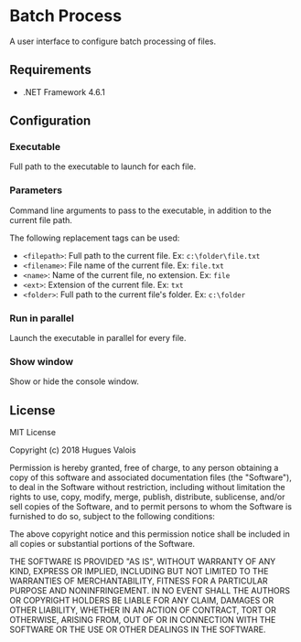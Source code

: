 # Batch Process

A user interface to configure batch processing of files.

## Requirements

- .NET Framework 4.6.1

## Configuration

### Executable

Full path to the executable to launch for each file.

### Parameters

Command line arguments to pass to the executable, in addition to the current file path.

The following replacement tags can be used:

- `<filepath>`: Full path to the current file. Ex: `c:\folder\file.txt`
- `<filename>`: File name of the current file. Ex: `file.txt`
- `<name>`: Name of the current file, no extension. Ex: `file`
- `<ext>`: Extension of the current file. Ex: `txt`
- `<folder>`: Full path to the current file's folder. Ex: `c:\folder`

### Run in parallel

Launch the executable in parallel for every file.

### Show window

Show or hide the console window.

## License

MIT License

Copyright (c) 2018 Hugues Valois

Permission is hereby granted, free of charge, to any person obtaining a copy
of this software and associated documentation files (the "Software"), to deal
in the Software without restriction, including without limitation the rights
to use, copy, modify, merge, publish, distribute, sublicense, and/or sell
copies of the Software, and to permit persons to whom the Software is
furnished to do so, subject to the following conditions:

The above copyright notice and this permission notice shall be included in all
copies or substantial portions of the Software.

THE SOFTWARE IS PROVIDED "AS IS", WITHOUT WARRANTY OF ANY KIND, EXPRESS OR
IMPLIED, INCLUDING BUT NOT LIMITED TO THE WARRANTIES OF MERCHANTABILITY,
FITNESS FOR A PARTICULAR PURPOSE AND NONINFRINGEMENT. IN NO EVENT SHALL THE
AUTHORS OR COPYRIGHT HOLDERS BE LIABLE FOR ANY CLAIM, DAMAGES OR OTHER
LIABILITY, WHETHER IN AN ACTION OF CONTRACT, TORT OR OTHERWISE, ARISING FROM,
OUT OF OR IN CONNECTION WITH THE SOFTWARE OR THE USE OR OTHER DEALINGS IN THE
SOFTWARE.



